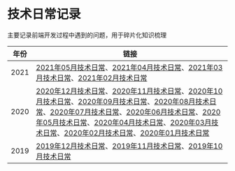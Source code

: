 # 技术日常记录

主要记录前端开发过程中遇到的问题，用于碎片化知识梳理

年份 | 链接
--- | ---
2021 | [2021年05月技术日常](./2021-05.md)、[2021年04月技术日常](./2021-04.md)、[2021年03月技术日常](./2021-03.md)、[2021年02月技术日常](./2021-02.md)
2020 | [2020年12月技术日常](./2020-12.md)、[2020年11月技术日常](./2020-11.md)、[2020年10月技术日常](./2020-10.md)、[2020年09月技术日常](./2020-09.md)、[2020年08月技术日常](./2020-08.md)、[2020年07月技术日常](./2020-07.md)、[2020年06月技术日常](./2020-06.md)、[2020年05月技术日常](./2020-05.md)、[2020年04月技术日常](./2020-04.md)、[2020年03月技术日常](./2020-03.md)、[2020年02月技术日常](./2020-02.md)、[2020年01月技术日常](./2020-01.md)
2019 | [2019年12月技术日常](./2019-12.md)、[2019年11月技术日常](./2019-11.md)、[2019年10月技术日常](./2019-10.md)
